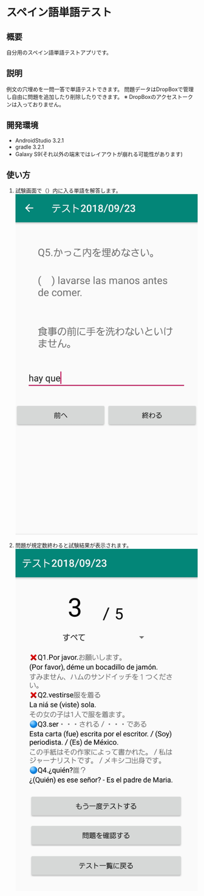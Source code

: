 # スペイン語単語テスト

## 概要
自分用のスペイン語単語テストアプリです。

## 説明
例文の穴埋めを一問一答で単語テストできます。
問題データはDropBoxで管理し自由に問題を追加したり削除したりできます。
※ DropBoxのアクセストークンは入っておりません。

## 開発環境
- AndroidStudio 3.2.1
- gradle 3.2.1
- Galaxy S9(それ以外の端末ではレイアウトが崩れる可能性があります)

## 使い方
1. 試験画面で（）内に入る単語を解答します。
![testscreen](./doc/img/screenshot01.jpg)

1. 問題が規定数終わると試験結果が表示されます。
![resultscreen](./doc/img/screenshot02.jpg)
